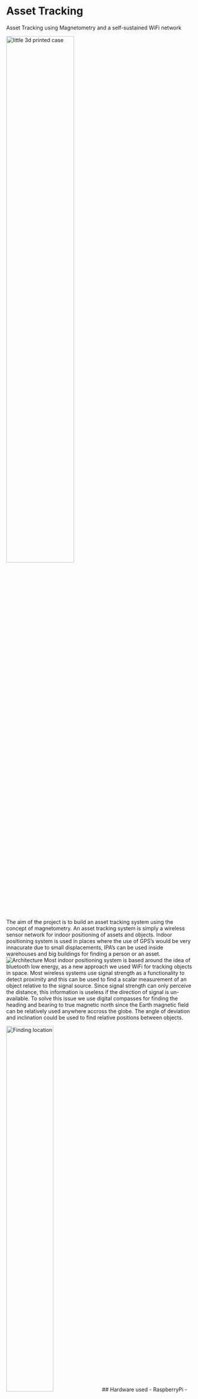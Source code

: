 # Asset Tracking 

Asset Tracking using Magnetometry and a self-sustained WiFi network

<img alt="little 3d printed case" src="https://user-images.githubusercontent.com/10133520/58359398-92c96b00-7e83-11e9-9285-94ef4a91110a.png"  width="60%">

The aim of the project is to build an asset tracking system using the concept of
magnetometry. An asset tracking system is simply a wireless sensor network for
indoor positioning of assets and objects.
Indoor positioning system is used in places where the use of GPS’s would be very
innacurate due to small displacements, IPA’s can be used inside warehouses and big
buildings for finding a person or an asset.
![Architecture](https://user-images.githubusercontent.com/10133520/58359378-7b8a7d80-7e83-11e9-9b59-8638069b2e94.png)
Most indoor positioning system is based around the idea of bluetooth low energy, as
a new approach we used WiFi for tracking objects in space.
Most wireless systems use signal strength as a functionality to detect proximity and
this can be used to find a scalar measurement of an object relative to the signal
source. Since signal strength can only perceive the distance, this information is
useless if the direction of signal is un-available.
To solve this issue we use digital compasses for finding the heading and bearing to
true magnetic north since the Earth magnetic field can be relatively used anywhere
accross the globe.
The angle of deviation and inclination could be used to find relative positions
between objects.

<img alt="Finding location" src="https://user-images.githubusercontent.com/10133520/58359438-bab8ce80-7e83-11e9-93c7-c7b5b1821c15.png"  width="50%">
## Hardware used 
 - RaspberryPi
 - HMC5883L Digital compass
 - ESP32 WiFi Module
 
### Working
The beacons must be turned on by plugging them into a portable power
source.
- The compass must be placed horizontal to the ground.
- During paring mode, the LED’s blink rapidly and once they have found the
right central device, they make an attempt to connect to the node with the
strongest signal.
- The LED’s will flickr once in 5 seconds to show transmission of data.
- In case of a network failure, the node will reconnect with 5 attempts, if all the
5 attempts fail, then the node will restart and redo the pairing process.
- The use can go to `192.168.43.10/5000/show_all` to view the current positioning
of the user in the building.
- The user can search for all the central’s by clicking on Home.
- By clicking on ‘all locations’ the user can look for all the rooms and the hisotry of the nodes
in that room.
- In the home view, the user can click on **show** to view a 2D map of the room where the person
is located.
